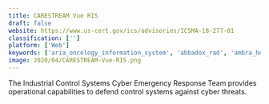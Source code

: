```yaml
---
title: CARESTREAM Vue RIS
draft: false 
website: https://www.us-cert.gov/ics/advisories/ICSMA-18-277-01
classification: ['']
platform: ['Web']
keywords: ['aria_oncology_information_system', 'abbadox_rad', 'ambra_health', 'bioclinica_icl', 'dcmshare', 'doselab', 'electra_hms', 'ors_visual', 'omnicare', 'omnione', 'pacscube', 'pharmacy_plus', 'pioneerrx', 'primerx', 'qangio_xa', 'risynergy', 'radiology-on-demand', 'rxphoto', 'virtualpacs_gateway']
image: 2020/04/CARESTREAM-Vue-RIS.png
---
```

The Industrial Control Systems Cyber Emergency Response Team provides operational capabilities to defend control systems against cyber threats.